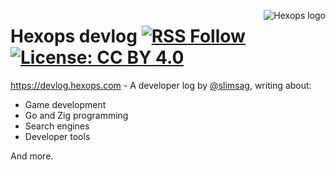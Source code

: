 <a href="https://hexops.com"><img align="right" alt="Hexops logo" src="https://raw.githubusercontent.com/hexops/media/main/readme.svg"></a>

# Hexops devlog [![RSS Follow](https://shields.io/badge/RSS-follow-green?logo=RSS)](https://devlog.hexops.com/feed.xml) [![License: CC BY 4.0](https://img.shields.io/badge/License-CC%20BY%204.0-lightgrey.svg)](https://creativecommons.org/licenses/by/4.0/)

https://devlog.hexops.com - A developer log by [@slimsag](https://twitter.com/slimsag), writing about:

* Game development
* Go and Zig programming
* Search engines
* Developer tools

And more.